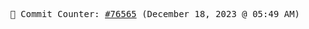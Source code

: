 <p align="center">
    <samp>
        📮 Commit Counter: <a href="https://github.com/Javascript-void0/Javascript-void0/commits/main">#76565</a> (December 18, 2023 @ 05:49 AM)
    </samp>
</p>